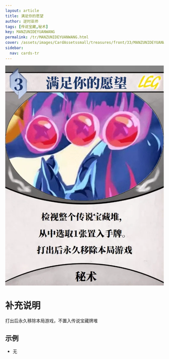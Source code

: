 ```yaml
---
layout: article
title: 满足你的愿望
author: 逆时巫师
tags: [传说宝藏,秘术]
key: MANZUNIDEYUANWANG
permalink: /tr/MANZUNIDEYUANWANG.html
cover: /assets/images/CardAssetssmall/treasures/front/33/MANZUNIDEYUANWANG.webp
sidebar:
  nav: cards-tr
---
```

![](/assets/images/CardAssets/treasures/front/33/MANZUNIDEYUANWANG.webp)

# 补充说明
打出后永久移除本局游戏，不置入传说宝藏牌堆


## 示例
* 无